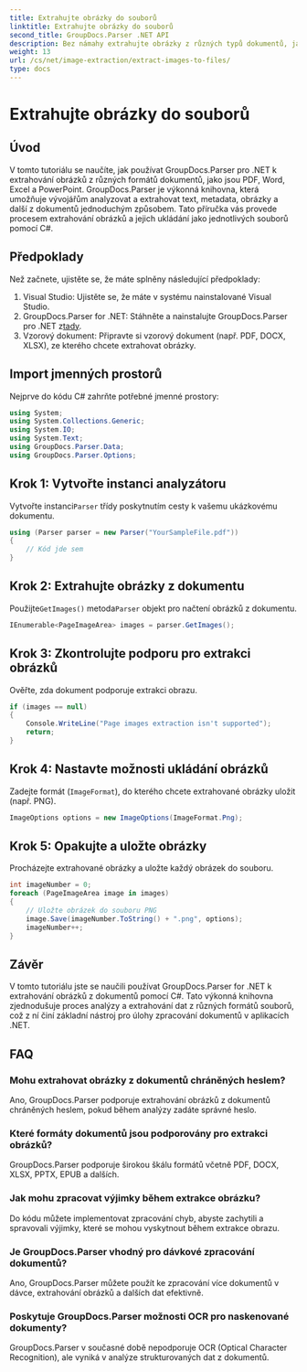 ```yaml
---
title: Extrahujte obrázky do souborů
linktitle: Extrahujte obrázky do souborů
second_title: GroupDocs.Parser .NET API
description: Bez námahy extrahujte obrázky z různých typů dokumentů, jako jsou PDF a DOCX, pomocí GroupDocs.Parser pro .NET. Zjednodušte si úlohy analýzy dokumentů.
weight: 13
url: /cs/net/image-extraction/extract-images-to-files/
type: docs
---
```

# Extrahujte obrázky do souborů

## Úvod
V tomto tutoriálu se naučíte, jak používat GroupDocs.Parser pro .NET k extrahování obrázků z různých formátů dokumentů, jako jsou PDF, Word, Excel a PowerPoint. GroupDocs.Parser je výkonná knihovna, která umožňuje vývojářům analyzovat a extrahovat text, metadata, obrázky a další z dokumentů jednoduchým způsobem. Tato příručka vás provede procesem extrahování obrázků a jejich ukládání jako jednotlivých souborů pomocí C#.
## Předpoklady
Než začnete, ujistěte se, že máte splněny následující předpoklady:
1. Visual Studio: Ujistěte se, že máte v systému nainstalované Visual Studio.
2.  GroupDocs.Parser for .NET: Stáhněte a nainstalujte GroupDocs.Parser pro .NET z[tady](https://releases.groupdocs.com/parser/net/).
3. Vzorový dokument: Připravte si vzorový dokument (např. PDF, DOCX, XLSX), ze kterého chcete extrahovat obrázky.

## Import jmenných prostorů
Nejprve do kódu C# zahrňte potřebné jmenné prostory:
```csharp
using System;
using System.Collections.Generic;
using System.IO;
using System.Text;
using GroupDocs.Parser.Data;
using GroupDocs.Parser.Options;
```
## Krok 1: Vytvořte instanci analyzátoru
 Vytvořte instanci`Parser` třídy poskytnutím cesty k vašemu ukázkovému dokumentu.
```csharp
using (Parser parser = new Parser("YourSampleFile.pdf"))
{
    // Kód jde sem
}
```
## Krok 2: Extrahujte obrázky z dokumentu
 Použijte`GetImages()` metoda`Parser` objekt pro načtení obrázků z dokumentu.
```csharp
IEnumerable<PageImageArea> images = parser.GetImages();
```
## Krok 3: Zkontrolujte podporu pro extrakci obrázků
Ověřte, zda dokument podporuje extrakci obrazu.
```csharp
if (images == null)
{
    Console.WriteLine("Page images extraction isn't supported");
    return;
}
```
## Krok 4: Nastavte možnosti ukládání obrázků
Zadejte formát (`ImageFormat`), do kterého chcete extrahované obrázky uložit (např. PNG).
```csharp
ImageOptions options = new ImageOptions(ImageFormat.Png);
```
## Krok 5: Opakujte a uložte obrázky
Procházejte extrahované obrázky a uložte každý obrázek do souboru.
```csharp
int imageNumber = 0;
foreach (PageImageArea image in images)
{
    // Uložte obrázek do souboru PNG
    image.Save(imageNumber.ToString() + ".png", options);
    imageNumber++;
}
```

## Závěr
V tomto tutoriálu jste se naučili používat GroupDocs.Parser for .NET k extrahování obrázků z dokumentů pomocí C#. Tato výkonná knihovna zjednodušuje proces analýzy a extrahování dat z různých formátů souborů, což z ní činí základní nástroj pro úlohy zpracování dokumentů v aplikacích .NET.

## FAQ
### Mohu extrahovat obrázky z dokumentů chráněných heslem?
Ano, GroupDocs.Parser podporuje extrahování obrázků z dokumentů chráněných heslem, pokud během analýzy zadáte správné heslo.
### Které formáty dokumentů jsou podporovány pro extrakci obrázků?
GroupDocs.Parser podporuje širokou škálu formátů včetně PDF, DOCX, XLSX, PPTX, EPUB a dalších.
### Jak mohu zpracovat výjimky během extrakce obrázku?
Do kódu můžete implementovat zpracování chyb, abyste zachytili a spravovali výjimky, které se mohou vyskytnout během extrakce obrazu.
### Je GroupDocs.Parser vhodný pro dávkové zpracování dokumentů?
Ano, GroupDocs.Parser můžete použít ke zpracování více dokumentů v dávce, extrahování obrázků a dalších dat efektivně.
### Poskytuje GroupDocs.Parser možnosti OCR pro naskenované dokumenty?
GroupDocs.Parser v současné době nepodporuje OCR (Optical Character Recognition), ale vyniká v analýze strukturovaných dat z dokumentů.
